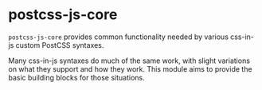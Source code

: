 # postcss-js-core

`postcss-js-core` provides common functionality needed by various css-in-js
custom PostCSS syntaxes.

Many css-in-js syntaxes do much of the same work, with slight variations on
what they support and how they work. This module aims to provide the basic
building blocks for those situations.
